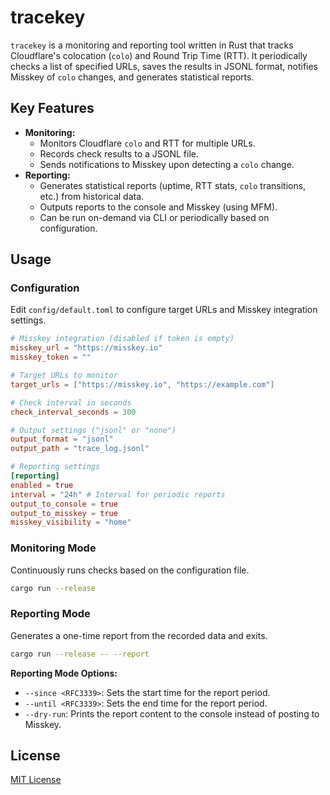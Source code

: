# tracekey

`tracekey` is a monitoring and reporting tool written in Rust that tracks Cloudflare's colocation (`colo`) and Round Trip Time (RTT). It periodically checks a list of specified URLs, saves the results in JSONL format, notifies Misskey of `colo` changes, and generates statistical reports.

## Key Features

- **Monitoring:**
  - Monitors Cloudflare `colo` and RTT for multiple URLs.
  - Records check results to a JSONL file.
  - Sends notifications to Misskey upon detecting a `colo` change.
- **Reporting:**
  - Generates statistical reports (uptime, RTT stats, `colo` transitions, etc.) from historical data.
  - Outputs reports to the console and Misskey (using MFM).
  - Can be run on-demand via CLI or periodically based on configuration.

## Usage

### Configuration

Edit `config/default.toml` to configure target URLs and Misskey integration settings.

```toml
# Misskey integration (disabled if token is empty)
misskey_url = "https://misskey.io"
misskey_token = ""

# Target URLs to monitor
target_urls = ["https://misskey.io", "https://example.com"]

# Check interval in seconds
check_interval_seconds = 300

# Output settings ("jsonl" or "none")
output_format = "jsonl"
output_path = "trace_log.jsonl"

# Reporting settings
[reporting]
enabled = true
interval = "24h" # Interval for periodic reports
output_to_console = true
output_to_misskey = true
misskey_visibility = "home"
```

### Monitoring Mode

Continuously runs checks based on the configuration file.

```sh
cargo run --release
```

### Reporting Mode

Generates a one-time report from the recorded data and exits.

```sh
cargo run --release -- --report
```

**Reporting Mode Options:**

- `--since <RFC3339>`: Sets the start time for the report period.
- `--until <RFC3339>`: Sets the end time for the report period.
- `--dry-run`: Prints the report content to the console instead of posting to Misskey.

## License

[MIT License](LICENSE)
